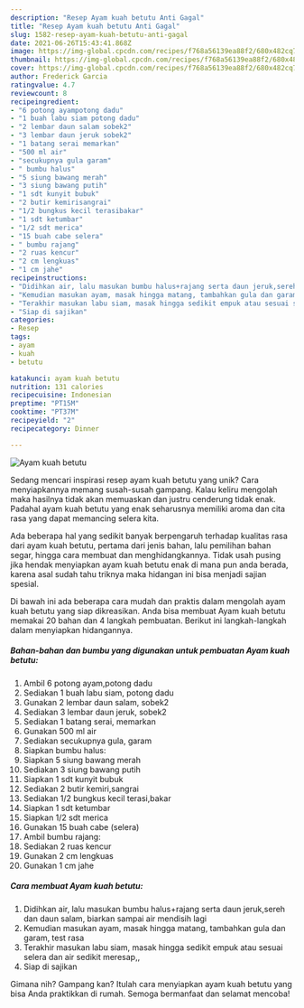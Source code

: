 ```yaml
---
description: "Resep Ayam kuah betutu Anti Gagal"
title: "Resep Ayam kuah betutu Anti Gagal"
slug: 1582-resep-ayam-kuah-betutu-anti-gagal
date: 2021-06-26T15:43:41.868Z
image: https://img-global.cpcdn.com/recipes/f768a56139ea88f2/680x482cq70/ayam-kuah-betutu-foto-resep-utama.jpg
thumbnail: https://img-global.cpcdn.com/recipes/f768a56139ea88f2/680x482cq70/ayam-kuah-betutu-foto-resep-utama.jpg
cover: https://img-global.cpcdn.com/recipes/f768a56139ea88f2/680x482cq70/ayam-kuah-betutu-foto-resep-utama.jpg
author: Frederick Garcia
ratingvalue: 4.7
reviewcount: 8
recipeingredient:
- "6 potong ayampotong dadu"
- "1 buah labu siam potong dadu"
- "2 lembar daun salam sobek2"
- "3 lembar daun jeruk sobek2"
- "1 batang serai memarkan"
- "500 ml air"
- "secukupnya gula garam"
- " bumbu halus"
- "5 siung bawang merah"
- "3 siung bawang putih"
- "1 sdt kunyit bubuk"
- "2 butir kemirisangrai"
- "1/2 bungkus kecil terasibakar"
- "1 sdt ketumbar"
- "1/2 sdt merica"
- "15 buah cabe selera"
- " bumbu rajang"
- "2 ruas kencur"
- "2 cm lengkuas"
- "1 cm jahe"
recipeinstructions:
- "Didihkan air, lalu masukan bumbu halus+rajang serta daun jeruk,sereh dan daun salam, biarkan sampai air mendisih lagi"
- "Kemudian masukan ayam, masak hingga matang, tambahkan gula dan garam, test rasa"
- "Terakhir masukan labu siam, masak hingga sedikit empuk atau sesuai selera dan air sedikit meresap,,"
- "Siap di sajikan"
categories:
- Resep
tags:
- ayam
- kuah
- betutu

katakunci: ayam kuah betutu 
nutrition: 131 calories
recipecuisine: Indonesian
preptime: "PT15M"
cooktime: "PT37M"
recipeyield: "2"
recipecategory: Dinner

---
```



![Ayam kuah betutu](https://img-global.cpcdn.com/recipes/f768a56139ea88f2/680x482cq70/ayam-kuah-betutu-foto-resep-utama.jpg)

Sedang mencari inspirasi resep ayam kuah betutu yang unik? Cara menyiapkannya memang susah-susah gampang. Kalau keliru mengolah maka hasilnya tidak akan memuaskan dan justru cenderung tidak enak. Padahal ayam kuah betutu yang enak seharusnya memiliki aroma dan cita rasa yang dapat memancing selera kita.

Ada beberapa hal yang sedikit banyak berpengaruh terhadap kualitas rasa dari ayam kuah betutu, pertama dari jenis bahan, lalu pemilihan bahan segar, hingga cara membuat dan menghidangkannya. Tidak usah pusing jika hendak menyiapkan ayam kuah betutu enak di mana pun anda berada, karena asal sudah tahu triknya maka hidangan ini bisa menjadi sajian spesial.




Di bawah ini ada beberapa cara mudah dan praktis dalam mengolah ayam kuah betutu yang siap dikreasikan. Anda bisa membuat Ayam kuah betutu memakai 20 bahan dan 4 langkah pembuatan. Berikut ini langkah-langkah dalam menyiapkan hidangannya.

<!--inarticleads1-->

##### Bahan-bahan dan bumbu yang digunakan untuk pembuatan Ayam kuah betutu:

1. Ambil 6 potong ayam,potong dadu
1. Sediakan 1 buah labu siam, potong dadu
1. Gunakan 2 lembar daun salam, sobek2
1. Sediakan 3 lembar daun jeruk, sobek2
1. Sediakan 1 batang serai, memarkan
1. Gunakan 500 ml air
1. Sediakan secukupnya gula, garam
1. Siapkan  bumbu halus:
1. Siapkan 5 siung bawang merah
1. Sediakan 3 siung bawang putih
1. Siapkan 1 sdt kunyit bubuk
1. Sediakan 2 butir kemiri,sangrai
1. Sediakan 1/2 bungkus kecil terasi,bakar
1. Siapkan 1 sdt ketumbar
1. Siapkan 1/2 sdt merica
1. Gunakan 15 buah cabe (selera)
1. Ambil  bumbu rajang:
1. Sediakan 2 ruas kencur
1. Gunakan 2 cm lengkuas
1. Gunakan 1 cm jahe




<!--inarticleads2-->

##### Cara membuat Ayam kuah betutu:

1. Didihkan air, lalu masukan bumbu halus+rajang serta daun jeruk,sereh dan daun salam, biarkan sampai air mendisih lagi
1. Kemudian masukan ayam, masak hingga matang, tambahkan gula dan garam, test rasa
1. Terakhir masukan labu siam, masak hingga sedikit empuk atau sesuai selera dan air sedikit meresap,,
1. Siap di sajikan




Gimana nih? Gampang kan? Itulah cara menyiapkan ayam kuah betutu yang bisa Anda praktikkan di rumah. Semoga bermanfaat dan selamat mencoba!

